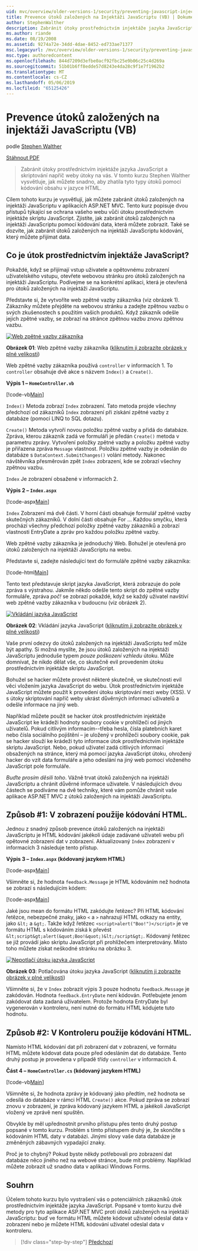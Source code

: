 ```yaml
---
uid: mvc/overview/older-versions-1/security/preventing-javascript-injection-attacks-vb
title: Prevence útoků založených na Injektáži JavaScriptu (VB) | Dokumentace Microsoftu
author: StephenWalther
description: Zabránit útoky prostřednictvím injektáže jazyka JavaScript a skriptování napříč weby útoky na vás. V tomto kurzu Stephen Walther vysvětluje, jak můžete snadno de...
ms.author: riande
ms.date: 08/19/2008
ms.assetid: 9274a72e-34dd-4dae-8452-ed733ae71377
msc.legacyurl: /mvc/overview/older-versions-1/security/preventing-javascript-injection-attacks-vb
msc.type: authoredcontent
ms.openlocfilehash: 844d7209d3efbe0acf92fbc25e9b06c25c4d269a
ms.sourcegitcommit: 51b01b6ff8edde57d8243e4da28c9f1e7f1962b2
ms.translationtype: MT
ms.contentlocale: cs-CZ
ms.lasthandoff: 05/06/2019
ms.locfileid: "65125426"
---
```

# <a name="preventing-javascript-injection-attacks-vb"></a>Prevence útoků založených na injektáži JavaScriptu (VB)

podle [Stephen Walther](https://github.com/StephenWalther)

[Stáhnout PDF](http://download.microsoft.com/download/8/4/8/84843d8d-1575-426c-bcb5-9d0c42e51416/ASPNET_MVC_Tutorial_06_VB.pdf)

> Zabránit útoky prostřednictvím injektáže jazyka JavaScript a skriptování napříč weby útoky na vás. V tomto kurzu Stephen Walther vysvětluje, jak můžete snadno, aby zhatila tyto typy útoků pomocí kódování obsahu v jazyce HTML.

Cílem tohoto kurzu je vysvětlují, jak můžete zabránit útoků založených na injektáži JavaScriptu v aplikacích ASP.NET MVC. Tento kurz popisuje dvou přístupů týkající se ochrana vašeho webu vůči útoku prostřednictvím injektáže skriptu JavaScript. Zjistíte, jak zabránit útoků založených na injektáži JavaScriptu pomocí kódování data, která můžete zobrazit. Také se dozvíte, jak zabránit útoků založených na injektáži JavaScriptu kódování, který můžete přijímat data.

## <a name="what-is-a-javascript-injection-attack"></a>Co je útok prostřednictvím injektáže JavaScript?

Pokaždé, když se přijímají vstup uživatele a opětovnému zobrazení uživatelského vstupu, otevřete webovou stránku pro útoků založených na injektáži JavaScriptu. Podívejme se na konkrétní aplikaci, která je otevřená pro útoků založených na injektáži JavaScriptu.

Představte si, že vytvoříte web zpětné vazby zákazníka (viz obrázek 1). Zákazníky můžete přejděte na webovou stránku a zadejte zpětnou vazbu o svých zkušenostech s použitím vašich produktů. Když zákazník odešle jejich zpětné vazby, se zobrazí na stránce zpětnou vazbu znovu zpětnou vazbu.

[![Web zpětné vazby zákazníka](preventing-javascript-injection-attacks-vb/_static/image2.png)](preventing-javascript-injection-attacks-vb/_static/image1.png)

**Obrázek 01**: Web zpětné vazby zákazníka ([kliknutím ji zobrazíte obrázek v plné velikosti](preventing-javascript-injection-attacks-vb/_static/image3.png))

Web zpětné vazby zákazníka používá `controller` v informacích 1. To `controller` obsahuje dvě akce s názvem `Index()` a `Create()`.

**Výpis 1 – `HomeController.vb`**

[!code-vb[Main](preventing-javascript-injection-attacks-vb/samples/sample1.vb)]

`Index()` Metoda zobrazí `Index` zobrazení. Tato metoda projde všechny předchozí od zákazníků `Index` zobrazení při získání zpětné vazby z databáze (pomocí LINQ to SQL dotazu).

`Create()` Metoda vytvoří novou položku zpětné vazby a přidá do databáze. Zpráva, kterou zákazník zadá ve formuláři je předán `Create()` metoda v parametru zprávy. Vytvoření položky zpětné vazby a položku zpětné vazby je přiřazena zpráva `Message` vlastnost. Položku zpětné vazby je odeslán do databáze s `DataContext.SubmitChanges()` volání metody. Nakonec návštěvníka přesměrován zpět `Index` zobrazení, kde se zobrazí všechny zpětnou vazbu.

`Index` Je zobrazení obsažené v informacích 2.

**Výpis 2 – `Index.aspx`**

[!code-aspx[Main](preventing-javascript-injection-attacks-vb/samples/sample2.aspx)]

`Index` Zobrazení má dvě části. V horní části obsahuje formulář zpětné vazby skutečných zákazníků. V dolní části obsahuje For … Každou smyčku, která prochází všechny předchozí položky zpětné vazby zákazníků a zobrazí vlastnosti EntryDate a zpráv pro každou položku zpětné vazby.

Web zpětné vazby zákazníka je jednoduchý Web. Bohužel je otevřená pro útoků založených na injektáži JavaScriptu na webu.

Představte si, zadejte následující text do formuláře zpětné vazby zákazníka:

[!code-html[Main](preventing-javascript-injection-attacks-vb/samples/sample3.html)]

Tento text představuje skript jazyka JavaScript, která zobrazuje do pole zpráva s výstrahou. Jakmile někdo odešle tento skript do zpětné vazby formuláře, zpráva <em>poč!</em> se zobrazí pokaždé, když se každý uživatel navštíví web zpětné vazby zákazníka v budoucnu (viz obrázek 2).

[![Vkládání jazyka JavaScript](preventing-javascript-injection-attacks-vb/_static/image5.png)](preventing-javascript-injection-attacks-vb/_static/image4.png)

**Obrázek 02**: Vkládání jazyka JavaScript ([kliknutím ji zobrazíte obrázek v plné velikosti](preventing-javascript-injection-attacks-vb/_static/image6.png))

Vaše první odezvy do útoků založených na injektáži JavaScriptu teď může být apathy. Si možná myslíte, že jsou útoků založených na injektáži JavaScriptu jednoduše typem *pouze poškození vzhledu* útoku. Může domnívat, že nikdo dělat vše, co skutečně evil provedením útoku prostřednictvím injektáže skriptu JavaScript.

Bohužel se hacker můžete provést některé skutečně, ve skutečnosti evil věci vložením jazyka JavaScript do webu. Útok prostřednictvím injektáže JavaScript můžete použít k provedení útoku skriptování mezi weby (XSS). V s útoky skriptování napříč weby ukrást důvěrných informací uživatelů a odešle informace na jiný web.

Například můžete použít se hacker útok prostřednictvím injektáže JavaScript ke krádeži hodnoty soubory cookie v prohlížeči od jiných uživatelů. Pokud citlivým informacím--třeba hesla, čísla platebních karet nebo čísla sociálního pojištění – je uložený v prohlížeči soubory cookie, pak se hacker slouží ke krádeži tyto informace útok prostřednictvím injektáže skriptu JavaScript. Nebo, pokud uživatel zadá citlivých informací obsažených na stránce, který má pomocí jazyka JavaScript útoku, ohrožený hacker do vzít data formuláře a jeho odeslání na jiný web pomocí vloženého JavaScript pole formuláře.

*Buďte prosím děsili toho*. Vážně trvat útoků založených na injektáži JavaScriptu a chránit důvěrné informace uživatele. V následujících dvou částech se podíváme na dvě techniky, které vám pomůže chránit vaše aplikace ASP.NET MVC z útoků založených na injektáži JavaScriptu.

## <a name="approach-1-html-encode-in-the-view"></a>Způsob #1: V zobrazení použije kódování HTML.

Jednou z snadný způsob prevence útoků založených na injektáži JavaScriptu je HTML kódování jakékoli údaje zadávané uživateli webu při opětovné zobrazení dat v zobrazení. Aktualizovaný `Index` zobrazení v informacích 3 následuje tento přístup.

**Výpis 3 – `Index.aspx` (kódovaný jazykem HTML)**

[!code-aspx[Main](preventing-javascript-injection-attacks-vb/samples/sample4.aspx)]

Všimněte si, že hodnota `feedback.Message` je HTML kódováním než hodnota se zobrazí s následujícím kódem:

[!code-aspx[Main](preventing-javascript-injection-attacks-vb/samples/sample5.aspx)]

Jaké jsou mean do formátu HTML zakódujte řetězec? Při HTML kódování řetězce, nebezpečné znaky, jako `<` a `>` nahrazují HTML odkazy na entity, jako `&lt;` a `&gt;`. Takže když řetězec `<script>alert("Boo!")</script>` je ve formátu HTML s kódováním získá k převést `&lt;script&gt;alert(&quot;Boo!&quot;)&lt;/script&gt;`. Kódovaný řetězec se již provádí jako skriptu JavaScript při prohlížečem interpretovány. Místo toho můžete získat neškodné stránku na obrázku 3.

[![Nepotlačí útoku jazyka JavaScript](preventing-javascript-injection-attacks-vb/_static/image8.png)](preventing-javascript-injection-attacks-vb/_static/image7.png)

**Obrázek 03**: Potlačována útoku jazyka JavaScript ([kliknutím ji zobrazíte obrázek v plné velikosti](preventing-javascript-injection-attacks-vb/_static/image9.png))

Všimněte si, že v `Index` zobrazit výpis 3 pouze hodnotu `feedback.Message` je zakódován. Hodnota `feedback.EntryDate` není kódován. Potřebujete jenom zakódovat data zadaná uživatelem. Protože hodnota EntryDate byl vygenerován v kontroleru, není nutné do formátu HTML kódujete tuto hodnotu.

## <a name="approach-2-html-encode-in-the-controller"></a>Způsob #2: V Kontroleru použije kódování HTML.

Namísto HTML kódování dat při zobrazení dat v zobrazení, ve formátu HTML můžete kódovat data pouze před odesláním dat do databáze. Tento druhý postup je provedena v případě třídy `controller` v informacích 4.

**Část 4 – `HomeController.cs` (kódovaný jazykem HTML)**

[!code-vb[Main](preventing-javascript-injection-attacks-vb/samples/sample6.vb)]

Všimněte si, že hodnota zprávy je kódovaný jako předtím, než hodnota se odesílá do databáze v rámci HTML `Create()` akce. Pokud zpráva se zobrazí znovu v zobrazení, je zpráva kódovaný jazykem HTML a jakékoli JavaScript vložený ve zprávě není spuštěn.

Obvykle by měl upřednostnit prvního přístupu přes tento druhý postup popsané v tomto kurzu. Problém s tímto přístupem druhý je, že skončíte s kódováním HTML daty v databázi. Jinými slovy vaše data databáze je změněných zábavných vypadající znaky.

Proč je to chybný? Pokud byste někdy potřebovali pro zobrazení dat databáze něco jiného než na webové stránce, bude mít problémy. Například můžete zobrazit už snadno data v aplikaci Windows Forms.

## <a name="summary"></a>Souhrn

Účelem tohoto kurzu bylo vystrašení vás o potenciálních zákazníků útok prostřednictvím injektáže jazyka JavaScript. Popsané v tomto kurzu dvě metody pro tyto aplikace ASP.NET MVC proti útoků založených na injektáži JavaScriptu: buď ve formátu HTML můžete kódovat uživatel odeslal data v zobrazení nebo je můžete HTML kódování uživatel odeslal data v kontroleru.

> [!div class="step-by-step"]
> [Předchozí](authenticating-users-with-windows-authentication-vb.md)
